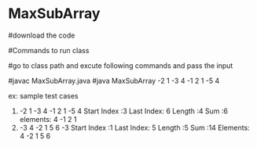 # MaxSubArray

#download the code 

#Commands to run class 

#go to class path and excute following commands  and pass the input 

#javac MaxSubArray.java
#java MaxSubArray -2 1 -3 4 -1 2 1 -5 4


ex: sample test cases 

1) -2 1 -3 4 -1 2 1 -5 4
    Start Index :3
    Last Index: 6
    Length :4
    Sum :6
    elements: 4 -1 2 1
2) -3 4 -2 1 5 6 -3
    Start Index :1
    Last Index: 5
    Length :5
    Sum :14
    Elements: 4 -2 1 5 6 
    
